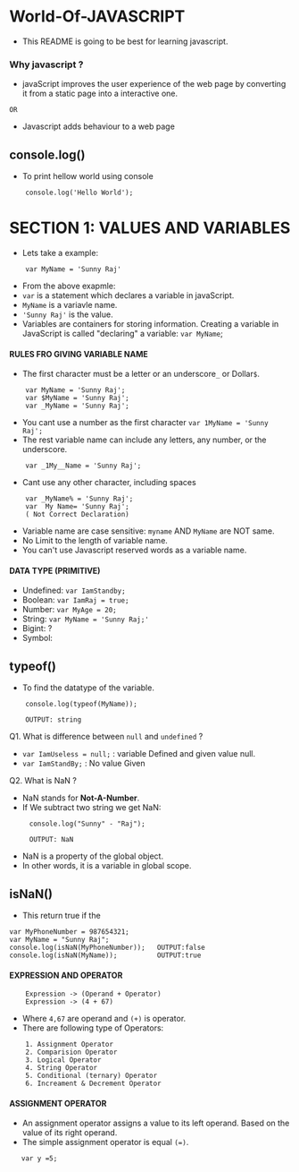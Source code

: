 # World-Of-JAVASCRIPT
- This README is going to be best for learning javascript.

### Why javascript ?
- javaScript improves the user experience of the web page by converting it from a static page into a interactive one.

```OR ```

- Javascript adds behaviour to a web page 

## console.log()
- To print hellow world using console
```
    console.log('Hello World');
```

# SECTION 1: VALUES AND VARIABLES 
- Lets take a example:
```
    var MyName = 'Sunny Raj'
``` 
- From the above exapmle: 
- ```var``` is a statement which declares a variable in javaScript.
- ```MyName``` is a variavle name.
- ```'Sunny Raj'``` is the value.
- Variables are containers for storing information. Creating a variable in JavaScript is called "declaring" a variable: ```var MyName```; 

#### RULES FRO GIVING VARIABLE NAME
- The first character must be a letter or an underscore```_``` or Dollar```$```. 
```
    var MyName = 'Sunny Raj';
    var $MyName = 'Sunny Raj';
    var _MyName = 'Sunny Raj';
```    
- You cant use a number as the first character ```var 1MyName = 'Sunny Raj';``` 
- The rest variable name can include any letters, any number, or the underscore. 
```
    var _1My__Name = 'Sunny Raj';
```
- Cant use any other character, including spaces 
```
    var _MyName% = 'Sunny Raj';
    var  My Name= 'Sunny Raj';
    ( Not Correct Declaration)
```
- Variable name are case sensitive:  ``` myname ``` AND ```MyName``` are NOT same.
- No Limit to the length of variable name.
- You can't use Javascript reserved words as a variable name. 

#### DATA TYPE (PRIMITIVE)
- Undefined:  ```var IamStandby;```
- Boolean:  ```var IamRaj = true;```
- Number:  ```var MyAge = 20;```
- String:  ```var MyName = 'Sunny Raj;'```
- Bigint: ?
- Symbol:

## typeof()
- To find the datatype of the variable.
```
    console.log(typeof(MyName));
```
```
    OUTPUT: string
```

Q1. What is difference between ```null``` and ```undefined``` ?
- ```var IamUseless = null;``` : variable Defined and given value null.
- ```var IamStandBy;``` : No value Given

Q2. What is NaN ?
- NaN stands for **Not-A-Number**.
- If We subtract two string we get NaN: 
```
     console.log("Sunny" - "Raj");
```
```
     OUTPUT: NaN
```
- NaN is a property of the global object.
- In other words, it is a variable in global scope.

## isNaN()
- This return true if the 
```
var MyPhoneNumber = 987654321;
var MyName = "Sunny Raj";
console.log(isNaN(MyPhoneNumber));   OUTPUT:false
console.log(isNaN(MyName));          OUTPUT:true
```

#### EXPRESSION AND OPERATOR
```
    Expression -> (Operand + Operator)
    Expression -> (4 + 67)
```
- Where ```4,67``` are operand and ```(+)``` is operator.
- There are following type of Operators:
```
    1. Assignment Operator
    2. Comparision Operator
    3. Logical Operator
    4. String Operator
    5. Conditional (ternary) Operator
    6. Increament & Decrement Operator
```

#### ASSIGNMENT OPERATOR
- An assignment operator assigns a value to its left operand. Based on the value of its right operand.
- The simple assignment operator is equal ```(=)```.
```var x =5;
   var y =5;
```

